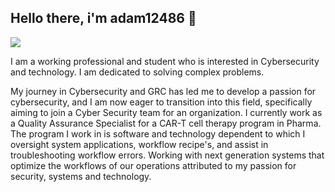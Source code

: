 ## Hello there, i'm adam12486 👋
<a href="https://linkedin.com"><img src="https://img.shields.io/badge/-[LinkedIn-0072b1?&style=for-the-badge&logo=linkedin&logoColor=white](https://www.linkedin.com/in/adam-mohmoud/)" /></a>



I am a working professional and student who is interested in Cybersecurity and technology. I am dedicated to solving complex problems.




My journey in Cybersecurity and GRC has led me to develop a passion for cybersecurity, and I am now eager to transition into this field, specifically aiming to join a Cyber Security team for an organization. I currently work as a Quality Assurance Specialist for a CAR-T cell therapy program in Pharma. The program I work in is software and technology dependent to which I oversight system applications, workflow recipe's, and assist in troubleshooting workflow errors. Working with next generation systems that optimize the workflows of our operations attributed to my passion for security, systems and technology.  
